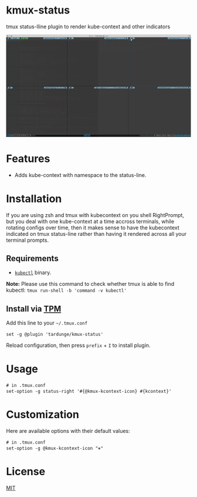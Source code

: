 # kmux-status
tmux status-lline plugin to render kube-context and other indicators

![demo](assets/kcontext.png)

# Features
- Adds kube-context with namespace to the status-line.

# Installation

If you are using zsh and tmux with kubecontext on you shell RightPrompt, but you deal with one kube-context at a time accross terminals, while rotating configs over time, then it makes sense to have the kubecontext indicated on tmux status-line rather than having it rendered across all your terminal prompts.

## Requirements

- [`kubectl`](https://kubernetes.io/docs/tasks/tools/install-kubectl/) binary.

**Note:** Please use this command to check whether tmux is able to find kubectl: `tmux run-shell -b 'command -v kubectl'`

## Install via [TPM](https://github.com/tmux-plugins/tpm/)

Add this line to your `~/.tmux.conf`

```tmux
set -g @plugin 'tardunge/kmux-status'
```

Reload configuration, then press `prefix` + `I` to install plugin.

# Usage

```tmux
# in .tmux.conf
set-option -g status-right '#{@kmux-kcontext-icon} #{kcontext}'
```

# Customization

Here are available options with their default values:

```tmux
# in .tmux.conf
set-option -g @kmux-kcontext-icon "⎈"
```

# License

[MIT](https://github.com/tardunge/kmux-status/blob/main/LICENSE)
